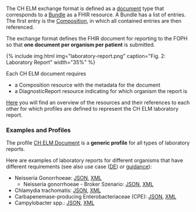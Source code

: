 The CH ELM exchange format is defined as a [document](https://hl7.org/fhir/R4/documents.html) type that corresponds to a [Bundle](https://hl7.org/fhir/R4/bundle.html) as a FHIR resource. A Bundle has a list of entries. The first entry is the [Composition](https://hl7.org/fhir/R4/composition.html), in which all contained entries are then referenced.

The exchange format defines the FHIR document for reporting to the FOPH so that **one document per organism per patient** is submitted. 

{% include img.html img="laboratory-report.png" caption="Fig. 2: Laboratory Report" width="35%" %}

Each CH ELM document requires

- a Composition resource with the metadata for the document
- a DiagnosticReport resource indicating for which organism the report is

[Here](profiles.html#overview) you will find an overview of the resources and their references to each other for which profiles are defined to represent the CH ELM laboratory report.

### Examples and Profiles
The profile [CH ELM Document](StructureDefinition-ch-elm-document.html) is a **generic profile** for all types of laboratory reports.

Here are examples of laboratory reports for different organisms that have different requirements (see also use case ([DE](usecase-german.html)) or [guidance](guidance.html)):
* Neisseria Gonorrhoeae: [JSON](Bundle-1Doc-NeisseriaGonorrhoeae.json.html), [XML](Bundle-1Doc-NeisseriaGonorrhoeae.xml.html)
   * Neisseria gonorrhoeae - Broker Szenario: [JSON](Bundle-1bDoc-NeisseriaGonorrhoeae.json.html), [XML](Bundle-1bDoc-NeisseriaGonorrhoeae.xml.html)
* Chlamydia trachomatis: [JSON](Bundle-2Doc-ChlamydiaTrachomatis.json.html), [XML](Bundle-2Doc-ChlamydiaTrachomatis.xml.html)
* Carbapenemase-producing Enterobacteriaceae (CPE): [JSON](Bundle-3Doc-CPE.json.html), [XML](Bundle-3Doc-CPE.xml.html)
* Campylobacter spp.: [JSON](Bundle-4Doc-Campylobacter.json.html), [XML](Bundle-4Doc-Campylobacter.xml.html)
